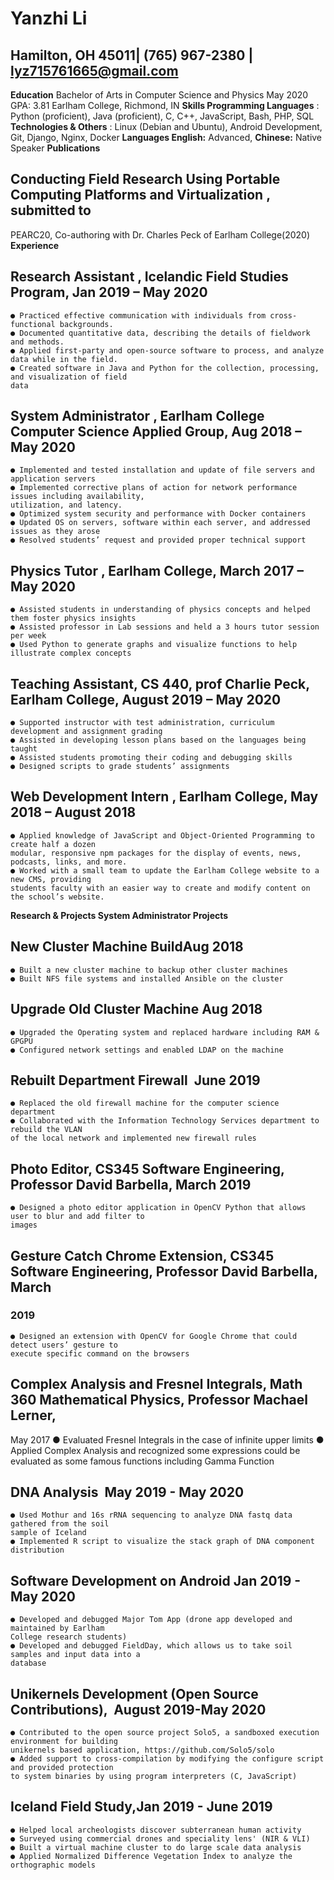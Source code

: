 # Yanzhi Li

## Hamilton, OH 45011| (765) 967-2380 | ​lyz715761665@gmail.com

**Education**
Bachelor of Arts in Computer Science and Physics May 2020
GPA: 3.81 Earlham College, Richmond, IN
**Skills
Programming Languages** ​: Python (proficient), Java (proficient), C, C++, JavaScript, Bash, PHP, SQL
**Technologies & Others** ​: Linux (Debian and Ubuntu), Android Development, Git, Django, Nginx, Docker
**Languages
English:** ​Advanced, ​ **Chinese:** ​Native Speaker
**Publications**

## Conducting Field Research Using Portable Computing Platforms and Virtualization ​, submitted to

PEARC20, Co-authoring with Dr. Charles Peck of Earlham College(2020)
**Experience**

## Research Assistant ​, Icelandic Field Studies Program, Jan 2019 – May 2020

```
● Practiced effective communication with individuals from cross-functional backgrounds.
● Documented quantitative data, describing the details of fieldwork and methods.
● Applied first-party and open-source software to process, and analyze data while in the field.
● Created software in Java and Python for the collection, processing, and visualization of field
data
```
## System Administrator ​, Earlham College Computer Science Applied Group, Aug 2018 – May 2020

```
● Implemented and tested installation and update of file servers and application servers
● Implemented corrective plans of action for network performance issues including availability,
utilization, and latency.
● Optimized system security and performance with Docker containers
● Updated OS on servers, software within each server, and addressed issues as they arose
● Resolved students’ request and provided proper technical support
```
## Physics Tutor ​, Earlham College, March 2017 – May 2020

```
● Assisted students in understanding of physics concepts and helped them foster physics insights
● Assisted professor in Lab sessions and held a 3 hours tutor session per week
● Used Python to generate graphs and visualize functions to help illustrate complex concepts
```
## Teaching Assistant, ​CS 440, prof Charlie Peck, Earlham College, August 2019 – May 2020

```
● Supported instructor with test administration, curriculum development and assignment grading
● Assisted in developing lesson plans based on the languages being taught
● Assisted students promoting their coding and debugging skills
● Designed scripts to grade students’ assignments
```
## Web Development Intern ​, Earlham College, May 2018 – August 2018

```
● Applied knowledge of JavaScript and Object-Oriented Programming to create half a dozen
modular, responsive npm packages for the display of events, news, podcasts, links, and more.
● Worked with a small team to update the Earlham College website to a new CMS, providing
students faculty with an easier way to create and modify content on the school’s website.
```

**Research & Projects
System Administrator Projects**

## New Cluster Machine Build ​Aug 2018

```
● Built a new cluster machine to backup other cluster machines
● Built NFS file systems and installed Ansible on the cluster
```
## Upgrade Old Cluster Machine ​Aug 2018

```
● Upgraded the Operating system and replaced hardware including RAM & GPGPU
● Configured network settings and enabled LDAP on the machine
```
## Rebuilt Department Firewall ​ June 2019

```
● Replaced the old firewall machine for the computer science department
● Collaborated with the Information Technology Services department to rebuild the VLAN
of the local network and implemented new firewall rules
```
## Photo Editor, ​CS345 Software Engineering, Professor David Barbella, March 2019

```
● Designed a photo editor application in OpenCV Python that allows user to blur and add filter to
images
```
## Gesture Catch Chrome Extension, ​CS345 Software Engineering, Professor David Barbella, March

### 2019  

```
● Designed an extension with OpenCV for Google Chrome that could detect users’ gesture to
execute specific command on the browsers
```
## Complex Analysis and Fresnel Integrals, ​Math 360 Mathematical Physics, Professor Machael Lerner,

May 2017
● Evaluated Fresnel Integrals in the case of infinite upper limits
● Applied Complex Analysis and recognized some expressions could be evaluated as some
famous functions including Gamma Function

## DNA Analysis ​ May 2019 - May 2020

```
● Used Mothur and 16s rRNA sequencing to analyze DNA fastq data gathered from the soil
sample of Iceland
● Implemented R script to visualize the stack graph of DNA component distribution
```
## Software Development on Android ​Jan 2019 - May 2020

```
● Developed and debugged Major Tom App (drone app developed and maintained by Earlham
College research students)
● Developed and debugged FieldDay, which allows us to take soil samples and input data into a
database
```
## Unikernels Development (Open Source Contributions), ​ August 2019-May 2020

```
● Contributed to the open source project Solo5, a sandboxed execution environment for building
unikernels based application, ​https://github.com/Solo5/solo
● Added support to cross-compilation by modifying the configure script and provided protection
to system binaries by using program interpreters (C, JavaScript)
```
## Iceland Field Study, ​Jan 2019 - June 2019

```
● Helped local archeologists discover subterranean human activity
● Surveyed using commercial drones and speciality lens' (NIR & VLI)
● Built a virtual machine cluster to do large scale data analysis
● Applied Normalized Difference Vegetation Index to analyze the orthographic models
```
